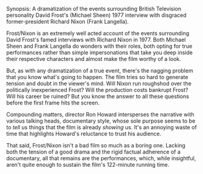 Synopsis: A dramatization of the events surrounding British Television personality David Frost's (Michael Sheen) 1977 interview with disgraced former-president Richard Nixon (Frank Langella).

Frost/Nixon is an extremely well acted account of the events surrounding David Frost's famed interviews with Richard Nixon in 1977. Both Michael Sheen and Frank Langella do wonders with their roles, both opting for true performances rather than simple impersonations that take you deep inside their respective characters and almost make the film worthy of a look.

But, as with any dramatization of a true event, there's the nagging problem that you know what's going to happen. The film tries so hard to generate tension and doubt in the viewer's mind. Will Nixon run roughshod over the politically inexperienced Frost? Will the production costs bankrupt Frost? Will his career be ruined? But you know the answer to all these questions before the first frame hits the screen.

Compounding matters, director Ron Howard intersperses the narrative with various talking heads, documentary style, whose sole purpose seems to be to <em>tell</em> us things that the film is already <em>showing</em> us. It's an annoying waste of time that highlights Howard's reluctance to trust his audience.

That said, Frost/Nixon isn't a bad film so much as a boring one. Lacking both the tension of a good drama and the rigid factual adherence of a documentary, all that remains are the performances, which, while insightful, aren't quite enough to sustain the film's 122-minute running time.
